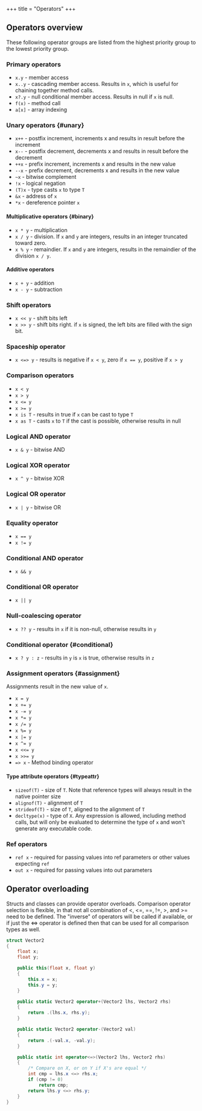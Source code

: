 +++
title = "Operators"
+++

## Operators overview
These following operator groups are listed from the highest priority group to the lowest priority group.

### Primary operators
* `x.y` - member access
* `x..y` - cascading member access. Results in `x`, which is useful for chaining together method calls.
* `x?.y` - null conditional member access. Results in null if `x` is null.
* `f(x)` - method call
* `a[x]` - array indexing

### Unary operators {#unary}
* `x++` - postfix increment, increments x and results in result before the increment
* `x--` - postfix decrement, decrements x and results in result before the decrement
* `++x` - prefix increment, increments x and results in the new value
* `--x` - prefix decrement, decrements x and results in the new value
* `~x` - bitwise complement
* `!x` - logical negation
* `(T)x` - type casts `x` to type `T`
* `&x` - address of `x`
* `*x` - dereference pointer `x`

#### Multiplicative operators {#binary}
* `x * y` - multiplication
* `x / y` - division. If `x` and `y` are integers, results in an integer truncated toward zero.
* `x % y` - remaindier. If `x` and `y` are integers, results in the remaindier of the division `x / y`.

#### Additive operators
* `x + y` - addition
* `x - y` - subtraction

### Shift operators
* `x << y` - shift bits left
* `x >> y` - shift bits right. if `x` is signed, the left bits are filled with the sign bit.

### Spaceship operator
* `x <=> y` - results is negative if `x < y`, zero if `x == y`, positive if `x > y` 

### Comparison operators
* `x < y`
* `x > y`
* `x <= y`
* `x >= y`
* `x is T` - results in true if `x` can be cast to type `T`
* `x as T` - casts `x` to `T` if the cast is possible, otherwise results in null

### Logical AND operator
* `x & y` - bitwise AND

### Logical XOR operator
* `x ^ y` - bitwise XOR

### Logical OR operator
* `x | y` - bitwise OR   

### Equality operator
* `x == y`
* `x != y`

### Conditional AND operator
* `x && y`

### Conditional OR operator
* `x || y`

### Null-coalescing operator
* `x ?? y` - results in `x` if it is non-null, otherwise results in `y`

### Conditional operator {#conditional}
* `x ? y : z` - results in `y` is `x` is true, otherwise results in `z`

### Assignment operators {#assignment}

Assignments result in the new value of `x`.

* `x = y`
* `x += y`
* `x -= y`
* `x *= y`
* `x /= y`
* `x %= y`
* `x |= y`
* `x ^= y`
* `x <<= y`
* `x >>= y`
* `=> x` - Method binding operator

#### Type attribute operators {#typeattr}
* `sizeof(T)` - size of `T`. Note that reference types will always result in the native pointer size  
* `alignof(T)` - alignment of `T`
* `strideof(T)` - size of `T`, aligned to the alignment of `T`
* `decltype(x)` - type of `X`. Any expression is allowed, including method calls, but will only be evaluated to determine the type of `x` and won't generate any executable code.

### Ref operators
* `ref x` - required for passing values into ref parameters or other values expecting `ref`
* `out x` - required for passing values into out parameters

## Operator overloading

Structs and classes can provide operator overloads. Comparison operator selection is flexible, in that not all combination of <, <=, ==, !=, >, and >= need to be defined. The "inverse" of operators will be called if available, or if just the <=> operator is defined then that can be used for all comparison types as well.

```C#
struct Vector2
{
	float x;
	float y;

	public this(float x, float y)
	{
		this.x = x;
		this.y = y;
	}

	public static Vector2 operator+(Vector2 lhs, Vector2 rhs)
	{
		return .(lhs.x, rhs.y);
	}

	public static Vector2 operator-(Vector2 val)
	{
		return .(-val.x, -val.y);
	}

	public static int operator<=>(Vector2 lhs, Vector2 rhs)
	{
		/* Compare on X, or on Y if X's are equal */
		int cmp = lhs.x <=> rhs.x;
		if (cmp != 0)
			return cmp;
		return lhs.y <=> rhs.y;
	}
}
```
